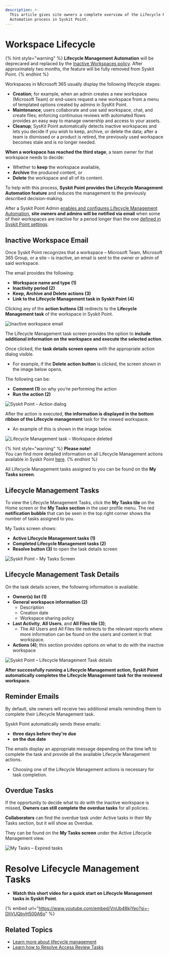 ```yaml
---
description: >-
  This article gives site owners a complete overview of the Lifecycle Management
  Automation process in Syskit Point.
---
```


# Workspace Lifecycle

{% hint style="warning" %}
**Lifecycle Management Automation** will be deprecared and replaced by the [Inactive Workspaces policy](../resolve-governance-tasks/inactive-workspaces.md). After approximately two months, the feature will be fully removed from Syskit Point.
{% endhint %}

Workspaces in Microsoft 365 usually display the following lifecycle stages:

* **Creation**; for example, when an admin creates a new workspace (Microsoft Team) or end-users request a new workspace from a menu of templated options created by admins in SysKit Point. 
* **Maintenance**; users collaborate and use said workspace, chat, and create files; enforcing continuous reviews with automated flows provides an easy way to manage ownership and access to your assets.
* **Cleanup**; SysKit Point automatically detects inactive workspaces and lets you decide if you wish to keep, archive, or delete the data; after a team is dismissed or a product is retired, the previously used workspace becomes stale and is no longer needed.

**When a workspace has reached the third stage**, a team owner for that workspace needs to decide:

* Whether to **keep** the workspace available,
* **Archive** the produced content, or
* **Delete** the workspace and all of its content.

To help with this process, **Syskit Point provides the Lifecycle Management Automation feature** and reduces the management to the previously described decision-making.

After a Syskit Point Admin [enables and configures Lifecycle Management Automation](../../governance-and-automation/lifecycle-management/enable-lifecycle-management.md), **site owners and admins will be notified via email** when some of their workspaces are inactive for a period longer than the one [defined in Syskit Point settings](../../governance-and-automation/lifecycle-management/inactive-content.md#define-what-is-inactive).

## Inactive Workspace Email

Once Syskit Point recognizes that a workspace – Microsoft Team, Microsoft 365 Group, or a site – is inactive, an email is sent to the owner or admin of said workspace.

The email provides the following:

* **Workspace name and type (1)**
* **Inactivity period (2)**
* **Keep, Archive and Delete actions (3)**
* **Link to the Lifecycle Management task in Syskit Point (4)**

Clicking any of the **action buttons (3)** redirects to the **Lifecycle Management task** of the workspace in Syskit Point.

![Inactive workspace email](../../.gitbook/assets/lifecycle-management-owner-email.png)

The Lifecycle Management task screen provides the option to **include additional information on the workspace and execute the selected action**.

Once clicked, the **task details screen opens** with the appropriate action dialog visible.

* For example, if the **Delete action button** is clicked, the screen shown in the image below opens.

The following can be:

* **Comment (1)** on why you’re performing the action
* **Run the action (2)**

![Syskit Point - Action dialog](../../.gitbook/assets/lifecycle-management-action-dialog.png)

After the action is executed, **the information is displayed in the bottom ribbon of the Lifecycle management** task for the viewed workspace.

* An example of this is shown in the image below.

![Lifecycle Management task – Workspace deleted](../../.gitbook/assets/lifecycle-management-action-completed.png)

{% hint style="warning" %}
**Please note!**\
You can find more detailed information on all Lifecycle Management actions available in Syskit Point [here](../../governance-and-automation/lifecycle-management/lifecycle-management-actions.md).
{% endhint %}

All Lifecycle Management tasks assigned to you can be found on the **My Tasks screen**.

## Lifecycle Management Tasks

To view the Lifecycle Management Tasks, click the **My Tasks tile** on the Home screen or the **My Tasks section** in the user profile menu. The red **notification bubble** that can be seen in the top right corner shows the number of tasks assigned to you.

My Tasks screen shows:

* **Active Lifecycle Management tasks (1)**
* **Completed Lifecycle Management tasks (2)**
* **Resolve button (3)** to open the task details screen

![Syskit Point – My Tasks Screen](../../.gitbook/assets/lifecycle-management-my-tasks.png)

## Lifecycle Management Task Details

On the task details screen, the following information is available:

* **Owner(s) list (1)**
* **General workspace information (2)**
  * Description
  * Creation date
  * Workspace sharing policy
* **Last Activity**, **All Users**, and **All Files tile (3)**;
  * The All Users and All Files tile redirects to the relevant reports where more information can be found on the users and content in that workspace.
* **Actions (4)**; this section provides options on what to do with the inactive workspace

![Syskit Point – Lifecycle Management Task details](../../.gitbook/assets/lifecycle-management-task-details.png)

**After successfully running a Lifecycle Management action, Syskit Point automatically completes the Lifecycle Management task for the reviewed workspace.**

## Reminder Emails

By default, site owners will receive two additional emails reminding them to complete their Lifecycle Management task.

Syskit Point automatically sends these emails:

* **three days before they're due**
* **on the due date**

The emails display an appropriate message depending on the time left to complete the task and provide all the available Lifecycle Management actions.

* Choosing one of the Lifecycle Management actions is necessary for task completion.


## Overdue Tasks

If the opportunity to decide what to do with the inactive workspace is missed, **Owners can still complete the overdue tasks** for all policies.

**Collaborators** can find the overdue task under Active tasks in their My Tasks section, but it will show as Overdue.

They can be found on the **My Tasks screen** under the Active Lifecycle Management view.

![My Tasks – Expired tasks](../../.gitbook/assets/lifecycle-management-expired-tasks.png)

# Resolve Lifecycle Management Tasks

* **Watch this short video for a quick start on Lifecycle Management tasks in Syskit Point**.

{% embed url="https://www.youtube.com/embed/VnUb48kjYeo?si=-DIiVUQbyH500A6o" %}


## Related Topics

* [Learn more about lifecycle management](https://docs.microsoft.com/en-us/microsoftteams/plan-teams-lifecycle)
* [Learn how to Resolve Access Review Tasks](access-review.md)
